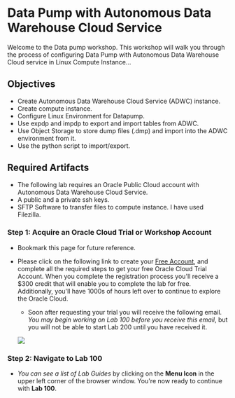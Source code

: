 # Data Pump with Autonomous Data Warehouse Cloud Service

Welcome to the Data pump workshop. This workshop will walk you through the process of configuring Data Pump with Autonomous Data Warehouse Cloud service in Linux Compute Instance... 

## Objectives
- Create Autonomous Data Warehouse Cloud Service (ADWC) instance.
- Create compute instance.
- Configure Linux Environment for Datapump.
- Use expdp and impdp to export and import tables from ADWC.
- Use Object Storage to store dump files (.dmp) and import into the ADWC environment from it.
- Use the python script to import/export.

## Required Artifacts
- The following lab requires an Oracle Public Cloud account with Autonomous Data Warehouse Cloud Service.
- A public and a private ssh keys.
- SFTP Software to transfer files to compute instance. I have used Filezilla.

### **Step 1**: Acquire an Oracle Cloud Trial or Workshop Account

- Bookmark this page for future reference.

- Please click on the following link to create your <a class="trial-link" href="https://bit.ly/2yvpjSH" target="_trial">Free Account</a>, and complete all the required steps to get your free Oracle Cloud Trial Account. When you complete the registration process you'll receive a $300 credit that will enable you to complete the lab for free.  Additionally, you'll have 1000s of hours left over to continue to explore the Oracle Cloud.

  - Soon after requesting your trial you will receive the following email. _You may begin working on Lab 100 before you receive this email_, but you will not be able to start Lab 200 until you have received it.

  ![](images/oraclecode/code_9.png)


### **Step 2**: Navigate to Lab 100

- _You can see a list of Lab Guides_ by clicking on the **Menu Icon** in the upper left corner of the browser window. 
   You're now ready to continue with **Lab 100**.


